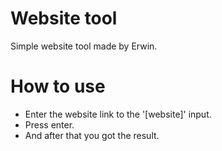 # Website tool
Simple website tool made by Erwin.

# How to use
- Enter the website link to the '[website]' input.
- Press enter.
- And after that you got the result.
